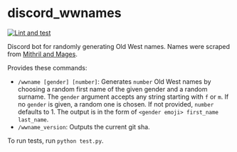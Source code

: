 # discord_wwnames

[![Lint and test](https://github.com/markrcote/discord_wwnames/actions/workflows/lint-and-test.yml/badge.svg)](https://github.com/markrcote/discord_wwnames/actions/workflows/lint-and-test.yml)

Discord bot for randomly generating Old West names. Names were scraped from [Mithril and Mages](https://www.mithrilandmages.com/utilities/WesternBrowse.php).

Provides these commands:

* `/wwname [gender] [number]`: Generates `number` Old West names by choosing a random first name of the given gender and a random surname.  The `gender` argument accepts any string starting with `f` or `m`.  If no `gender` is given, a random one is chosen. If not provided, `number` defaults to 1. The output is in the form of `<gender emoji> first_name last_name`.
* `/wwname_version`: Outputs the current git sha.

To run tests, run `python test.py`.
